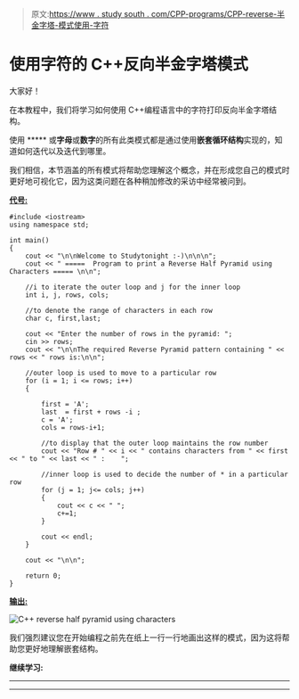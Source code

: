 > 原文:[https://www . study south . com/CPP-programs/CPP-reverse-半金字塔-模式使用-字符](https://www.studytonight.com/cpp-programs/cpp-reverse-half-pyramid-pattern-using-characters)

# 使用字符的 C++反向半金字塔模式

大家好！

在本教程中，我们将学习如何使用 C++编程语言中的字符打印反向半金字塔结构。

使用 ***** 或**字母**或**数字**的所有此类模式都是通过使用**嵌套循环结构**实现的，知道如何迭代以及迭代到哪里。

我们相信，本节涵盖的所有模式将帮助您理解这个概念，并在形成您自己的模式时更好地可视化它，因为这类问题在各种稍加修改的采访中经常被问到。

<u>**代号:**</u>

```
#include <iostream>
using namespace std;

int main()
{
    cout << "\n\nWelcome to Studytonight :-)\n\n\n";
    cout << " =====  Program to print a Reverse Half Pyramid using Characters ===== \n\n";

    //i to iterate the outer loop and j for the inner loop
    int i, j, rows, cols;

    //to denote the range of characters in each row
    char c, first,last; 

    cout << "Enter the number of rows in the pyramid: ";
    cin >> rows;
    cout << "\n\nThe required Reverse Pyramid pattern containing " << rows << " rows is:\n\n";

    //outer loop is used to move to a particular row
    for (i = 1; i <= rows; i++)
    {

        first = 'A';
        last  = first + rows -i ;
        c = 'A';
        cols = rows-i+1;

        //to display that the outer loop maintains the row number
        cout << "Row # " << i << " contains characters from " << first << " to " << last << " :    ";

        //inner loop is used to decide the number of * in a particular row
        for (j = 1; j<= cols; j++)
        {
            cout << c << " ";
            c+=1;
        }

        cout << endl;
    }

    cout << "\n\n";

    return 0;
}
```

<u>**输出:**</u>

![C++ reverse half pyramid using characters](../Images/f8d17cc1ca8768eb66e42f6872d9840d.png)

我们强烈建议您在开始编程之前先在纸上一行一行地画出这样的模式，因为这将帮助您更好地理解嵌套结构。

**继续学习:**

* * *

* * *